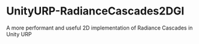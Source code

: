 # UnityURP-RadianceCascades2DGI
A more performant and useful 2D implementation of Radiance Cascades in Unity URP
